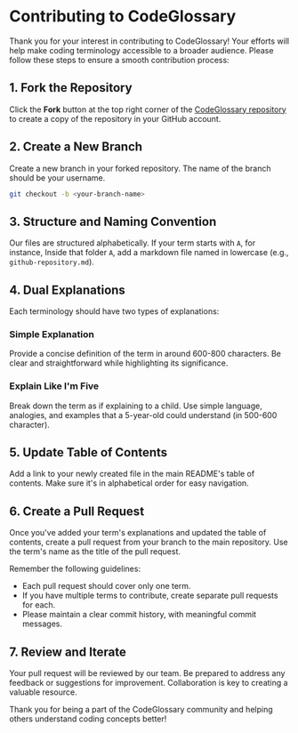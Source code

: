 # Contributing to CodeGlossary

Thank you for your interest in contributing to CodeGlossary! Your efforts will help make coding terminology accessible to a broader audience. Please follow these steps to ensure a smooth contribution process:

## 1. Fork the Repository

Click the **Fork** button at the top right corner of the [CodeGlossary repository](https://github.com/devhots/CodeGlossary) to create a copy of the repository in your GitHub account.

## 2. Create a New Branch

Create a new branch in your forked repository. The name of the branch should be your username.

```bash
git checkout -b <your-branch-name>
```

## 3. Structure and Naming Convention

Our files are structured alphabetically. If your term starts with `A`, for instance, Inside that folder `A`, add a markdown file named in lowercase (e.g., `github-repository.md`).

## 4. Dual Explanations

Each terminology should have two types of explanations:

### Simple Explanation

Provide a concise definition of the term in around 600-800 characters. Be clear and straightforward while highlighting its significance.

### Explain Like I'm Five

Break down the term as if explaining to a child. Use simple language, analogies, and examples that a 5-year-old could understand (in 500-600 character).

## 5. Update Table of Contents

Add a link to your newly created file in the main README's table of contents. Make sure it's in alphabetical order for easy navigation.

## 6. Create a Pull Request

Once you've added your term's explanations and updated the table of contents, create a pull request from your branch to the main repository. Use the term's name as the title of the pull request.

Remember the following guidelines:

- Each pull request should cover only one term.
- If you have multiple terms to contribute, create separate pull requests for each.
- Please maintain a clear commit history, with meaningful commit messages.

## 7. Review and Iterate

Your pull request will be reviewed by our team. Be prepared to address any feedback or suggestions for improvement. Collaboration is key to creating a valuable resource.

Thank you for being a part of the CodeGlossary community and helping others understand coding concepts better!
